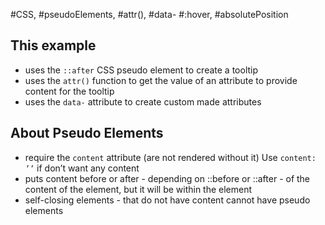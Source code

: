 #CSS, #pseudoElements, #attr(), #data- #:hover, #absolutePosition

## This example
- uses the `::after` CSS pseudo element to create a tooltip
- uses the `attr()` function to get the value of an attribute to provide content for the tooltip
- uses the `data-` attribute to create custom made attributes

## About Pseudo Elements
- require the `content` attribute (are not rendered without it) Use `content: ’’` if don’t want any content
- puts content before or after - depending on ::before or ::after - of the content of the element, but it will be within the element
- self-closing elements - that do not have content cannot have pseudo elements


